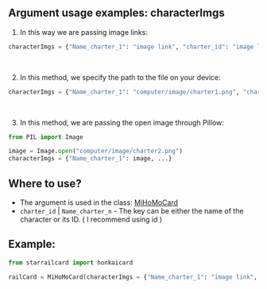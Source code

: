 ## Argument usage examples: characterImgs




1. In this way we are passing image links:
```py
characterImgs = {"Name_charter_1": "image link", "charter_id": "image link", ...}
```

<br>


2. In this method, we specify the path to the file on your device:
```py
characterImgs = {"Name_charter_1": "сomputer/image/charter1.png", "charter_id": "сomputer/image/charter2.png", ...}
```

<br>

3. In this method, we are passing the open image through Pillow:
```py
from PIL import Image

image = Image.open("сomputer/image/charter2.png")
characterImgs = {"Name_charter_1": image, ...}
```


## Where to use?

* The argument is used in the class: [MiHoMoCard](https://github.com/DEViantUA/StarRailCard/wiki/MiHoMoCard)
* ``charter_id`` | ``Name_charter_n`` - The key can be either the name of the character or its ID.   ( I recommend using id )



## Example:

```py
from starrailcard import honkaicard

railCard = MiHoMoCard(characterImgs = {"Name_charter_1": "image link", "Name_charter_2": "image link", ...})

```
